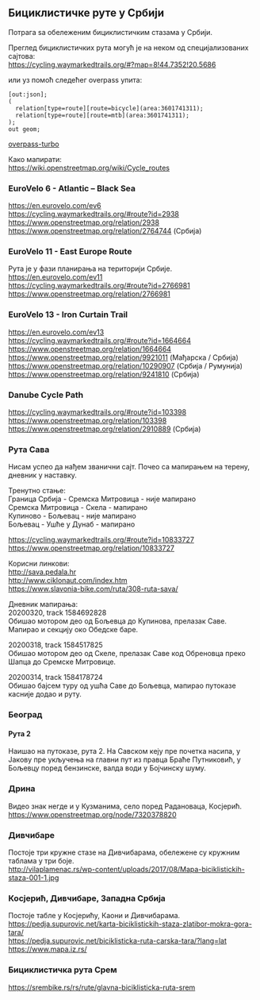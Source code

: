 ## Бициклистичке руте у Србији

Потрага ѕа обележеним бициклистичким стазама у Србији.  

Преглед бициклистичких рута могућ је на неком од специјализованих сајтова:  
https://cycling.waymarkedtrails.org/#?map=8!44.7352!20.5686  

или уз помоћ следећег overpass упита:
```
[out:json];
(
  relation[type=route][route=bicycle](area:3601741311);
  relation[type=route][route=mtb](area:3601741311);
);
out geom;
```
[overpass-turbo](https://overpass-turbo.eu/?Q=%5Bout%3Ajson%5D%3B%0A%28%0A%20%20relation%5Btype%3Droute%5D%5Broute%3Dbicycle%5D%28area%3A3601741311%29%3B%0A%20%20relation%5Btype%3Droute%5D%5Broute%3Dmtb%5D%28area%3A3601741311%29%3B%0A%29%3B%0Aout%20geom%3B)  

Како мапирати:  
https://wiki.openstreetmap.org/wiki/Cycle_routes  


### EuroVelo 6 - Atlantic – Black Sea
https://en.eurovelo.com/ev6  
https://cycling.waymarkedtrails.org/#route?id=2938  
https://www.openstreetmap.org/relation/2938  
https://www.openstreetmap.org/relation/2764744 (Србија)  

### EuroVelo 11 - East Europe Route
Рута је у фази планирања на територији Србије.  
https://en.eurovelo.com/ev11  
https://cycling.waymarkedtrails.org/#route?id=2766981  
https://www.openstreetmap.org/relation/2766981  

### EuroVelo 13 - Iron Curtain Trail
https://en.eurovelo.com/ev13  
https://cycling.waymarkedtrails.org/#route?id=1664664  
https://www.openstreetmap.org/relation/1664664  
https://www.openstreetmap.org/relation/9921011 (Мађарска / Србија)  
https://www.openstreetmap.org/relation/10290907 (Србија / Румунија)   
https://www.openstreetmap.org/relation/9241810 (Србија)  

### Danube Cycle Path
https://cycling.waymarkedtrails.org/#route?id=103398  
https://www.openstreetmap.org/relation/103398  
https://www.openstreetmap.org/relation/2910889 (Србија)  

### Рута Сава
Нисам успео да нађем званични сајт. Почео са мапирањем на терену, дневник у наставку.  

Тренутно стање:  
Граница Србија - Сремска Митровица - није мапирано  
Сремска Митровица - Скела - мапирано  
Купиново - Бољевац - није мапирано  
Бољевац - Ушће у Дунаб - мапирано  

https://cycling.waymarkedtrails.org/#route?id=10833727  
https://www.openstreetmap.org/relation/10833727  

Корисни линкови:  
http://sava.pedala.hr  
http://www.ciklonaut.com/index.htm  
https://www.slavonia-bike.com/ruta/308-ruta-sava/  

Дневник мапирања:  
20200320, track 1584692828  
Обишао мотором део од Бољевца до Купинова, прелазак Саве. Мапирао и секцију око Обедске баре.  

20200318, track 1584517825  
Обишао мотором део од Скеле, прелазак Саве код Обреновца преко Шапца до Сремске Митровице.  

20200314, track 1584178724  
Обишао бајсем туру од ушћа Саве до Бољевца, мапирао путоказе касније додао и руту.  


### Београд

#### Рута 2
Наишао на путоказе, рута 2. На Савском кеју пре почетка насипа, у Јакову пре укључења на главни пут из правца Браће Путниковић, у Бољевцу поред бензинске, валда води у Бојчинску шуму.


### Дрина
Видео знак негде и у Кузманимa, село поред Радановаца, Косјерић.  
https://www.openstreetmap.org/node/7320378820  

### Дивчибаре
Постоје три кружне стазе на Дивчибарама, обележене су кружним таблама у три боје.  
http://vilaplamenac.rs/wp-content/uploads/2017/08/Mapa-biciklistickih-staza-001-1.jpg  

### Косјерић, Дивчибаре, Западна Србија
Постоје табле у Косјерићу, Каони и Дивчибарама.  
https://pedja.supurovic.net/karta-biciklistickih-staza-zlatibor-mokra-gora-tara/  
https://pedja.supurovic.net/biciklisticka-ruta-carska-tara/?lang=lat  
https://www.mapa.iz.rs/  

### Бициклистичка рута Срем
https://srembike.rs/rs/rute/glavna-biciklisticka-ruta-srem  



